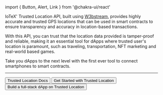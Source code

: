 import { Button, Alert, Link } from '@chakra-ui/react'

IoTeX' Trusted Location API, built using [W3bstream](https://w3bstream.com/), provides highly accurate and trusted GPS locations that can be used in smart contracts to ensure transparency and accuracy in location-based transactions. 

With this API, you can trust that the location data provided is tamper-proof and reliable, making it an essential tool for dApps where trusted user's location is paramount, such as traveling, transportation, NFT marketing and real-world based games. 

Take you dApps to the next level with the first ever tool to connect smartphones to smart contracts. 

___

<Button colorScheme= "teal" m={4}>
  <Link href='https://iotex.gitbook.io/trustedlocation/overview/iotex-trusted-location-api' isExternal>
    Trusted Location Docs
  </Link>
</Button>

<Button colorScheme= "teal" m={4}>
  <Link href='https://developers.iotex.io/posts/get-started-with-trusted-location' isExternal>
    Get Started with Trusted Location
  </Link>
</Button>

<Button colorScheme= "teal" m={4}>
  <Link href='https://developers.iotex.io/posts/build-a-full-stack-dapp-on-trusted-location' isExternal>
    Build a full-stack dApp on Trusted Location
  </Link>
</Button>
